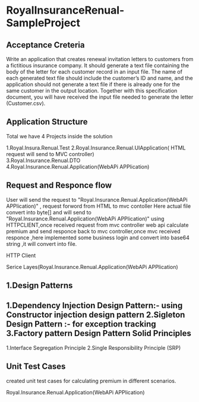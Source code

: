 # RoyalInsuranceRenual-SampleProject
 
 
Acceptance Creteria
-------------------
Write an application that creates renewal invitation letters to customers from a fictitious insurance company.
It should generate a text file containing the body of the letter for each customer record in an input file. The
name of each generated text file should include the customer’s ID and name, and the application should not
generate a text file if there is already one for the same customer in the output location.
Together with this specification document, you will have received the input file needed to generate the letter
(Customer.csv).

Application Structure
---------------------
  Total we have 4 Projects inside the solution
  
1.Royal.Insura.Renual.Test
2.Royal.Insurance.Renual.UIApplication( HTML request will send to MVC controller)                        
3.Royal.Insurance.Renual.DTO  
4.Royal.Insurance.Renual.Application(WebAPi APPlication)   

Request and Responce flow
--------------------------

User will send the request to "Royal.Insurance.Renual.Application(WebAPi APPlication)" , request forword from HTML to mvc contoller
Here actual file convert into byte[] and will send to "Royal.Insurance.Renual.Application(WebAPi APPlication)" using HTTPCLIENT,once received request from mvc controller web api calculate premium and send responce back to mvc controller,once mvc received responce ,here implemented some business login and convert into base64 string ,it will convert into file.

HTTP Client 


Serice Layes(Royal.Insurance.Renual.Application(WebAPi APPlication) 

1.Design Patterns
-----------------
1.Dependency Injection Design Pattern:- using Constructor injection design pattern
2.Sigleton Design Pattern :- for exception tracking 
3.Factory pattern Design Pattern
Solid Principles
----------------
1.Interface Segregation Principle
2.Single Responsibility Principle (SRP)

Unit Test Cases
---------------

created unit test cases for calculating premium in different scenarios.

Royal.Insurance.Renual.Application(WebAPi APPlication)
